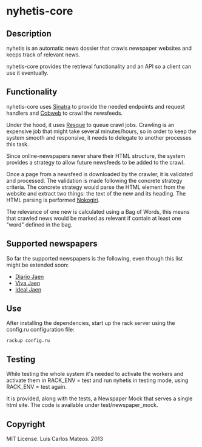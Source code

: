nyhetis-core
=======

Description
----------------
nyhetis is an automatic news dossier that crawls newspaper websites and keeps track of relevant news. 

nyhetis-core provides the retrieval functionality and an API so a client can use it eventually. 

Functionality
------------------
nyhetis-core uses [Sinatra](https://github.com/sinatra/sinatra) to provide the needed endpoints and request handlers and [Cobweb](https://github.com/stewartmckee/cobweb) to crawl the newsfeeds. 

Under the hood, it uses [Resque](https://github.com/resque/resque) to queue crawl jobs. Crawling is an expensive job that might take several minutes/hours, so in order to keep the system smooth and responsive, it needs to delegate to another processes this task. 

Since online-newspapers never share their HTML structure, the system provides a strategy to allow future newsfeeds to be added to the crawl. 

Once a page from a newsfeed is downloaded by the crawler, it is validated and processed. The validation is made following the concrete strategy criteria. The concrete strategy would parse the HTML element from the website and extract two things: the text of the new and its heading. The HTML parsing is performed [Nokogiri](http://nokogiri.org). 

The relevance of one new is calculated using a Bag of Words, this means that crawled news would be marked as relevant if contain at least one "word" defined in the bag. 

Supported newspapers
--------------------------------
So far the supported newspapers is the following, even though this list might be extended soon: 
* [Diario Jaen](http://www.diariojaen.es)
* [Viva Jaen](http://www.vivajaen.es) 
* [Ideal Jaen](http://www.ideal.es/jaen)

Use
------

After installing the dependencies, start up the rack server using the config.ru configuration file: 

    rackup config.ru

Testing
----------
While testing the whole system it's needed to activate the workers and activate them in RACK_ENV = test and run nyhetis in testing mode, using RACK_ENV = test again. 

It is provided, along with the tests, a Newspaper Mock that serves a single html site. The code is available under test/newspaper_mock. 

Copyright
-------------
MIT License. Luis Carlos Mateos. 2013 
